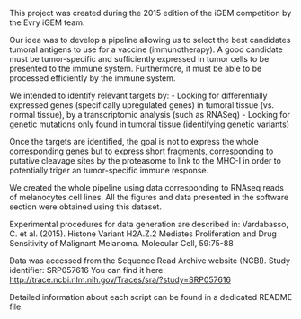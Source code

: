 This project was created during the 2015 edition of the iGEM 
competition by the Evry iGEM team.

Our idea was to develop a pipeline allowing us to select the best 
candidates tumoral antigens to use for a vaccine (immunotherapy). 
A good candidate must be tumor-specific and sufficiently expressed 
in tumor cells to be presented to the immune system. Furthermore, 
it must be able to be processed efficiently by the immune system.

We intended to identify relevant targets by:
    - Looking for differentially expressed genes (specifically 
      upregulated genes) in tumoral tissue (vs. normal tissue), 
      by a transcriptomic analysis (such as RNASeq)
    - Looking for genetic mutations only found in tumoral tissue 
      (identifying genetic variants)

Once the targets are identified, the goal is not to express the whole 
corresponding genes but to express short fragments, corresponding to 
putative cleavage sites by the proteasome to link to the MHC-I in 
order to potentially triger an tumor-specific immune response.

We created the whole pipeline using data corresponding to RNAseq reads of melanocytes cell lines. 
All the figures and data presented in the software section were obtained using this dataset.

Experimental procedures for data generation are described in: 
  Vardabasso, C. et al. (2015). Histone Variant H2A.Z.2 Mediates 
  Proliferation and Drug Sensitivity of Malignant Melanoma. Molecular Cell, 59:75-88

Data was accessed from the Sequence Read Archive website (NCBI). Study identifier: SRP057616
You can find it here: http://trace.ncbi.nlm.nih.gov/Traces/sra/?study=SRP057616

Detailed information about each script can be found in a dedicated README file.

